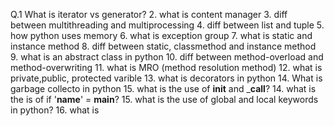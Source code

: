 Q.1 What is iterator vs generator?
2. what is content manager
3. diff between multithreading and multiprocessing
4. diff between list and tuple
5. how python uses memory
6. what is exception group
7. what is static and instance method
8. diff between static, classmethod and instance method
9. what is an abstract class in python
10. diff between method-overload and method-overwriting
11. what is MRO (method resolution method)
12. what is private,public, protected varible
13. what is decorators in python
14. What is garbage collecto in python
15. what is the use of __init__ and ___call__?
14. what is the is of if '__name__' = __main__?
15. what is the use of global and local keywords in python?
16. what is 